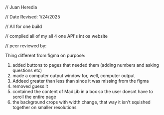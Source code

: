 // Juan Heredia 

 // Date Revised: 1/24/2025 

 // All for one build

 // compiled all of my all 4 one API's int oa website

// peer reviewed by:





Thing different from figma on purpose:
1. added buttons to pages that needed them (adding numbers and asking questions etc)
2. made a computer output window for, well, computer output
3. Addeed greater than less than since it was missing from the figma
4. removed guess it  
5. contained the content of MadLib in a box so the user doesnt have to scroll the entire page
6. the background crops with width change, that way it isn't squished together on smaller resolutions